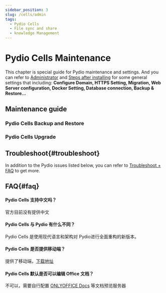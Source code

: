 ```yaml
---
sidebar_position: 3
slug: /cells/admin
tags:
  - Pydio Cells
  - File sync and share
  - knowledge Management
---
```


# Pydio Cells Maintenance

This chapter is special guide for Pydio maintenance and settings. And you can refer to [Administrator](../administrator) and [Steps after installing](../install/setup) for some general settings that including: **Configure Domain, HTTPS Setting, Migration, Web Server configuration, Docker Setting, Database connection, Backup & Restore...**  

## Maintenance guide

### Pydio Cells Backup and Restore

### Pydio Cells Upgrade

## Troubleshoot{#troubleshoot}

In addition to the Pydio issues listed below, you can refer to [Troubleshoot + FAQ](../troubleshoot) to get more.  

## FAQ{#faq}

#### Pydio Cells 支持中文吗？

官方目前没有提供中文

#### Pydio Cells 与 Pydio 有什么不同？

Pydio Cells 是使用现代语言和架构对 Pydio进行全面重构的新版本。  

#### Pydio Cells 是否提供移动端？

提供了移动端，[下载地址](https://pydio.com/en/download)

#### Pydio Cells 默认是否可以编辑 Office 文档？

不可以，需要自行配置 [ONLYOFFICE Docs](../onlyofficedocs) 等文档预览服务器
